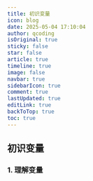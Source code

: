 ```yaml
---
title: 初识变量
icon: blog
date: 2025-05-04 17:10:04
author: qcoding
isOriginal: true
sticky: false
star: false
article: true
timeline: true
image: false
navbar: true
sidebarIcon: true
comment: true
lastUpdated: true
editLink: true
backToTop: true
toc: true
---
```


## 初识变量

### 1. 理解变量